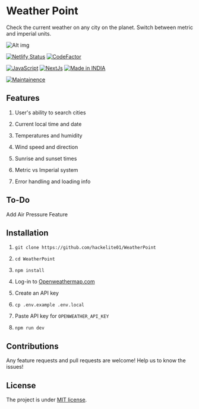 # Weather Point

Check the current weather on any city on the planet. Switch between metric and imperial units.

![Alt img](https://images.ctfassets.net/zlsyc9paq6sa/3uBrJ07WSM40FpolgjInHY/7d886cb4187b52194bf9b63c183a1d3a/1627637330_x.gif)

[![Netlify Status](https://api.netlify.com/api/v1/badges/29b99eb9-2aea-4015-8244-0905012f9cdd/deploy-status)](https://app.netlify.com/sites/wpweatherpoint/deploys)
[![CodeFactor](https://www.codefactor.io/repository/github/hackelite01/WeatherPoint/badge)](https://www.codefactor.io/repository/github/hackelite01/WeatherPoint) 

[![JavaScript](https://img.shields.io/badge/JavaScript-007ACC?style=for-the-badge&logo=javascript&logoColor=white)](https://www.typescriptlang.org/) [![NextJs](https://img.shields.io/badge/Next.js-43853D?style=for-the-badge&logo=next.js&logoColor=white)](https://nextjs.org/en/)
<a href="https://github.com/hackelite01"><img title="Made in INDIA" src="https://img.shields.io/badge/MADE%20IN-INDIA-SCRIPT?colorA=%23ff8100&colorB=%23017e40&colorC=%23ff0000&style=for-the-badge"></a>
</p>
<a href="https://github.com/hackelite01"><img title="Maintainence" src="https://img.shields.io/badge/Maintained%3F-yes-green.svg"></a>


## Features

1. User's ability to search cities

2. Current local time and date

3. Temperatures and humidity

4. Wind speed and direction

5. Sunrise and sunset times

6. Metric vs Imperial system

7. Error handling and loading info

## To-Do

Add Air Pressure Feature

## Installation

1. `git clone https://github.com/hackelite01/WeatherPoint`

2. `cd WeatherPoint`

3. `npm install`

4. Log-in to [Openweathermap.com](https://openweathermap.org/)

5. Create an API key

6. `cp .env.example .env.local`

7. Paste API key for `OPENWEATHER_API_KEY`

8. `npm run dev`

## Contributions

Any feature requests and pull requests are welcome!
Help us to know the issues!

## License

The project is under [MIT license](https://choosealicense.com/licenses/mit/).

